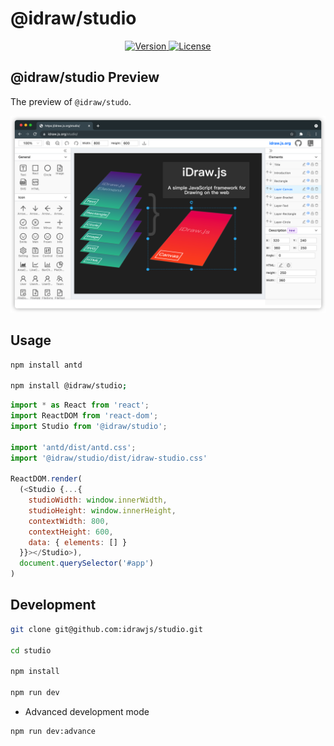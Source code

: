 # @idraw/studio


<p align="center">

  <a href="https://www.npmjs.com/package/@idraw/studio">
    <img src="https://img.shields.io/npm/v/@idraw/studio.svg?sanitize=@idraw/studio" alt="Version">
  </a>
  <a href="https://www.npmjs.com/package/@idraw/studio">
    <img src="https://img.shields.io/npm/l/@idraw/studio.svg?sanitize=true" alt="License">
  </a>
</p>

## @idraw/studio Preview


The preview of `@idraw/studo`. 


<p align="center">
  <img src="./assets/preview/idraw-studio-preview.png" width="700" />
</p>

## Usage

```sh
npm install antd

npm install @idraw/studio;
```

```js
import * as React from 'react';
import ReactDOM from 'react-dom';
import Studio from '@idraw/studio';

import 'antd/dist/antd.css';
import '@idraw/studio/dist/idraw-studio.css'

ReactDOM.render(
  (<Studio {...{ 
    studioWidth: window.innerWidth,
    studioHeight: window.innerHeight,
    contextWidth: 800,
    contextHeight: 600,
    data: { elements: [] }
  }}></Studio>),
  document.querySelector('#app')
)

```

## Development

```sh
git clone git@github.com:idrawjs/studio.git

cd studio

npm install

npm run dev
```

- Advanced development mode

```
npm run dev:advance
```